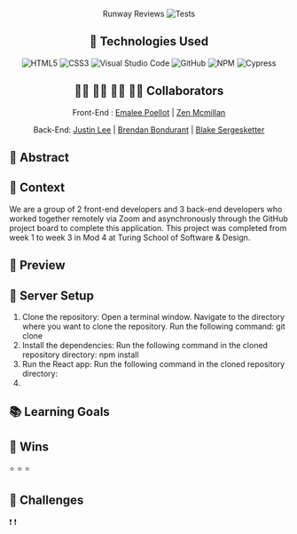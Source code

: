 <div align="center">
  
Runway Reviews
![Tests](https://badgen.net/badge/tests/passing/green?icon=github)

## 💾 Technologies Used
![HTML5](https://img.shields.io/badge/html5-%23E34F26.svg?style=for-the-badge&logo=html5&logoColor=white)
![CSS3](https://img.shields.io/badge/css3-%231572B6.svg?style=for-the-badge&logo=css3&logoColor=white)
![Visual Studio Code](https://img.shields.io/badge/Visual%20Studio%20Code-0078d7.svg?style=for-the-badge&logo=visual-studio-code&logoColor=white)
![GitHub](https://img.shields.io/badge/github-%23121011.svg?style=for-the-badge&logo=github&logoColor=white)
![NPM](https://img.shields.io/badge/NPM-%23CB3837.svg?style=for-the-badge&logo=npm&logoColor=white)
![Cypress](https://img.shields.io/badge/Cypress-yellow
)

## 👩‍💻 👩‍💻 👨‍💻 👩‍💻 Collaborators
Front-End :
[Emalee Poellot](https://github.com/em2396)  | 
[Zen Mcmillan](https://github.com/zenmcmillan) 

Back-End:
[Justin Lee](https://github.com/JustinSteel) |
[Brendan Bondurant](https://github.com/brendan-bondurant) |
[Blake Sergesketter](https://github.com/bserge13)

</div>

## 💭 Abstract


## 📝  Context
We are a group of 2 front-end developers and 3 back-end developers who worked together remotely via Zoom and asynchronously through the GitHub project board to complete this application. This project was completed from week 1 to week 3 in Mod 4 at Turing School of Software & Design. 

## 🎥 Preview 


## 🔌 Server Setup
1. Clone the repository: Open a terminal window. Navigate to the directory where you want to clone the repository. Run the following command: git clone 
2. Install the dependencies: Run the following command in the cloned repository directory: npm install
3. Run the React app: Run the following command in the cloned repository directory:
4. 

## 📚 Learning Goals


## 🥇 Wins
⭐ 
⭐ 
⭐ 


## 🚧 Challenges
❗
❗ 

